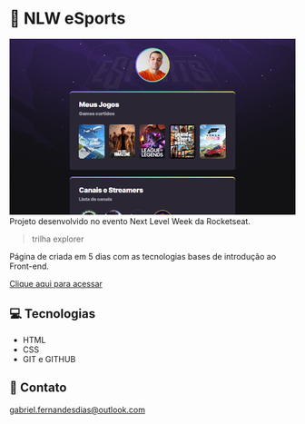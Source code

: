 # 🚀 NLW eSports 

![preview](/.github/preview.png)
Projeto desenvolvido no evento Next Level Week da Rocketseat.

>trilha explorer

Página de criada em 5 dias com as tecnologias bases de introdução ao Front-end.

[Clique aqui para acessar](https://gabrielfernandesdias.github.io/nlw/)

## 💻 Tecnologias

- HTML
- CSS
- GIT e GITHUB

## 📧 Contato

gabriel.fernandesdias@outlook.com